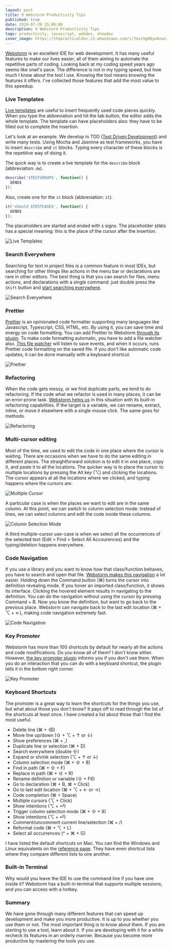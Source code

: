 ```yaml
---
layout: post
title: 9 Webstorm Productivity Tips
published: true
date: 2019-07-28 15:09:00
description: 9 Webstorm Productivity Tips
tags: productivity, javascript, webdev, showdev
cover_image: https://thepracticaldev.s3.amazonaws.com/i/7oxz9g08yw4zwnzf3txh.png
---
```

[Webstorm] is an excellent IDE for web development. It has many useful features to make our lives easier, all of them aiming to automate the repetitive parts of coding. Looking back at my coding speed years ago seems like snail's pace. The difference is not in my typing speed, but how much I know about the tool I use. Knowing the tool means knowing the features it offers. I've collected those features that add the most value to this speedup.

### Live Templates

[Live templates] are useful to insert frequently used code pieces quickly. When you type the abbreviation and hit the tab button, the editor adds the whole template. The template can have placeholders also: they have to be filled out to complete the insertion.

Let's look at an example. We develop in TDD ([Test Driven Development]) and write many tests. Using Mocha and Jasmine as test frameworks, you have to insert `describe` and `it` blocks. Typing every character of these blocks is the repetitive way of doing it.

The quick way is to create a live template for the `describe` block (abbreviation: `de`).

```javascript
describe('$TESTGROUP$', function() {
  $END$
});
```

Also, create one for the `it` block (abbreviation: `it`).

```javascript
it('should $TESTCASE$', function() {
  $END$
});
```

The placeholders are started and ended with `$` signs. The placeholder `$END$` has a special meaning: this is the place of the cursor after the insertion.

![Live Templates](https://thepracticaldev.s3.amazonaws.com/i/27yhd9sw3gdcvpim3yy8.gif)

### Search Everywhere

Searching for text in project files is a common feature in most IDEs, but searching for other things like actions in the menu bar or declarations are rare in other editors. The best thing is that you can search for files, menu actions, and declarations with a single command: just double press the `Shift` button and [start searching everywhere][Search Everywhere].

![Search Everywhere](https://thepracticaldev.s3.amazonaws.com/i/3k8ow6bpl981zml7tz5c.gif)

### Prettier

[Prettier] is an opinionated code formatter supporting many languages like Javascript, Typescript, CSS, HTML, etc. By using it, you can save time and energy on code formatting.
You can add Prettier to Webstorm [through its plugin][Prettier Webstorm Plugin]. To make code formatting automatic, you have to add a file watcher also. [This file watcher][Prettier File Watcher] will listen to save events, and when it occurs, runs Prettier code formatting on the saved file.
If you don't like automatic code updates, it can be done manually with a keyboard shortcut.

![Prettier](https://thepracticaldev.s3.amazonaws.com/i/djkf62duzm0z7obvbzn9.jpg)

### Refactoring

When the code gets messy, or we find duplicate parts, we tend to do refactoring. If the code what we refactor is used in many places, it can be an error-prone task. [Webstorm helps us][Refactoring] in this situation with its built-in refactoring capabilities. If the target is a variable, we can rename, extract, inline, or move it elsewhere with a single mouse click. The same goes for methods.

![Refactoring](https://thepracticaldev.s3.amazonaws.com/i/591fltyi7z28vykg1pu4.png)

### Multi-cursor editing

Most of the time, we used to edit the code in one place where the cursor is waiting. There are occasions when we have to do the same editing in different places. The straightforward solution is to edit it in one place, copy it, and paste it to all the locations. The quicker way is to place the cursor to multiple locations by pressing the Alt key (⌥) and clicking the locations. The cursor appears at all the locations where we clicked, and typing happens where the cursors are.

![Multiple Cursor](https://thepracticaldev.s3.amazonaws.com/i/buxx9i0lgo2aqq4cei8q.gif)

A particular case is when the places we want to edit are in the same column. At this point, we can switch to column selection mode: instead of lines, we can select columns and edit the code inside these columns.

![Column Selection Mode](https://thepracticaldev.s3.amazonaws.com/i/a2dxbcyct51r8emjzbws.gif)

A third multiple-cursor use-case is when we select all the occurrences of the selected text (Edit > Find > Select All Accourences) and the typing/deletion happens everywhere.

### Code Navigation

If you use a library and you want to know how that class/function behaves, you have to search and open that file. [Webstorm makes this navigation][Code Navigation] a lot easier. Holding down the Command button (⌘) turns the cursor into definition revealing mode. If you hover an imported class/function, it shows its interface. Clicking the hovered element results in navigating to the definition. You can do the navigation without using the cursor by pressing Command + B. Now you know the definition, but want to go back to the previous place. Webstorm can navigate back to the last edit location (⌘ + ⌥ + ←), making code navigation extremely fast.

![Code Navigation](https://thepracticaldev.s3.amazonaws.com/i/a0hf2ne22qii9gy8564u.png)

### Key Promoter

Webstorm has more than 100 shortcuts by default for nearly all the actions and code modifications. Do you know all of them? I don't know either. However, [the key promoter plugin][Key Promoter] informs you if you don't use them. When you do an interaction that you can do with a keyboard shortcut, the plugin tells it in the bottom right corner.

![Key Promoter](https://thepracticaldev.s3.amazonaws.com/i/4lrnj4uav6039j32hk66.png)

### Keyboard Shortcuts

The promoter is a great way to learn the shortcuts for the things you use, but what about those you don't know? It pays off to read through the list of the shortcuts at least once. I have created a list about those that I find the most useful.

- Delete line (⌘ + ⌫)
- Move line up/down (⇧ + ⌥ + ↑ or ↓)
- Show preferences (⌘ + ,)
- Duplicate line or selection (⌘ + D)
- Search everywhere (double ⇧)
- Expand or shrink selection (⌥ + ↑ or ↓)
- Column selection mode (⌘ + ⇧ + 8)
- Find in path (⌘ + ⇧ + F)
- Replace in path (⌘ + ⇧ + R)
- Rename definition or variable (⇧ + F6)
- Go to declaration (⌘ + B, ⌘ + Click)
- Go to last edit location (⌘ + ⌥ + ← or →)
- Code completion (⌘ + Space)
- Multiple cursors (⌥ + Click)
- Show intentions (⌥ + ⏎)
- Trigger column selection mode (⌘ + ⇧ + 8)
- Show intentions (⌥ + ⏎)
- Comment/uncomment current line/selection (⌘ + /)
- Reformat code (⌘ + ⌥ + L)
- Select all occurrences (^ + ⌘ + G)

I have listed the default shortcuts on Mac. You can find the Windows and Linux equivalents on the [reference page][Shortcuts Reference]. They have even shortcut lists where they compare different lists to one another.

### Built-in Terminal

Why would you leave the IDE to use the command line if you have one inside it? Webstorm has a built-in terminal that supports multiple sessions, and you can access with a hotkey.

### Summary

We have gone through many different features that can speed up development and make you more productive. It is up to you whether you use them or not. The most important thing is to know about them. If you are starting to use a tool, learn about it. If you are developing with it for a while recheck its features in an orderly manner. Because you become more productive by mastering the tools you use.

[Webstorm]: https://www.jetbrains.com/webstorm/
[Live Templates]: https://www.jetbrains.com/help/webstorm/using-live-templates.html
[Test Driven Development]: https://technologyconversations.com/2013/12/20/test-driven-development-tdd-example-walkthrough/
[Search Everywhere]: https://www.jetbrains.com/help/webstorm/searching-everywhere.html
[Prettier]: https://prettier.io/
[Prettier Webstorm Plugin]: https://plugins.jetbrains.com/plugin/10456-prettier
[Prettier File Watcher]: https://prettier.io/docs/en/webstorm.html#running-prettier-on-save-using-file-watcher
[Refactoring]: https://www.jetbrains.com/help/webstorm/refactoring-source-code.html
[Key Promoter]: https://plugins.jetbrains.com/plugin/9792-key-promoter-x
[Shortcuts Reference]: https://www.jetbrains.com/help/rider/Reference_Keyboard_Shortcuts_Index.html
[Code Navigation]: https://www.jetbrains.com/help/webstorm/navigating-through-the-source-code.html
